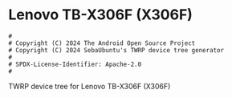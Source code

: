 # Lenovo TB-X306F (X306F)

```
#
# Copyright (C) 2024 The Android Open Source Project
# Copyright (C) 2024 SebaUbuntu's TWRP device tree generator
#
# SPDX-License-Identifier: Apache-2.0
#
```

TWRP device tree for Lenovo TB-X306F (X306F)
